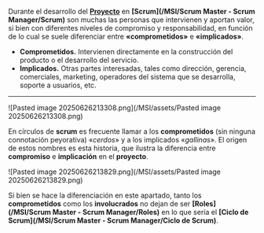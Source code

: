 Durante el desarrollo del **[Proyecto](/MSI/PMBOK/Proyecto)** en **[Scrum](/MSI/Scrum Master - Scrum Manager/Scrum)** son muchas las personas que intervienen y aportan valor, si bien con diferentes niveles de compromiso y responsabilidad, en función de lo cual se suele diferenciar entre **«comprometidos»** e **«implicados»**.

- **Comprometidos.** Intervienen directamente en la construcción del producto o el desarrollo del servicio.
- **Implicados.** Otras partes interesadas, tales como dirección, gerencia, comerciales, marketing, operadores del sistema que se desarrolla, soporte a usuarios, etc.
****
![Pasted image 20250626213308.png](/MSI/assets/Pasted image 20250626213308.png)

En círculos de **scrum** es frecuente llamar a los **comprometidos** (sin ninguna connotación peyorativa) «*cerdos*» y a los implicados «*gallinas*». El origen de estos nombres es esta historia, que ilustra la diferencia entre **compromiso** e **implicación** en el **proyecto**.

![Pasted image 20250626213829.png](/MSI/assets/Pasted image 20250626213829.png)

Si bien se hace la diferenciación en este apartado, tanto los **comprometidos** como los **involucrados** no dejan de ser **[Roles](/MSI/Scrum Master - Scrum Manager/Roles)** en lo que sería el **[Ciclo de Scrum](/MSI/Scrum Master - Scrum Manager/Ciclo de Scrum)**.